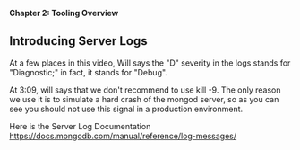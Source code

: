 **Chapter 2: Tooling Overview**

## Introducing Server Logs

At a few places in this video, Will says the "D" severity in the logs stands for "Diagnostic;" in fact, it stands for "Debug".

At 3:09, will says that we don't recommend to use kill -9. The only reason we use it is to simulate a hard crash of the mongod server, so as you can see you should not use this signal in a production environment.

Here is the Server Log Documentation
https://docs.mongodb.com/manual/reference/log-messages/

